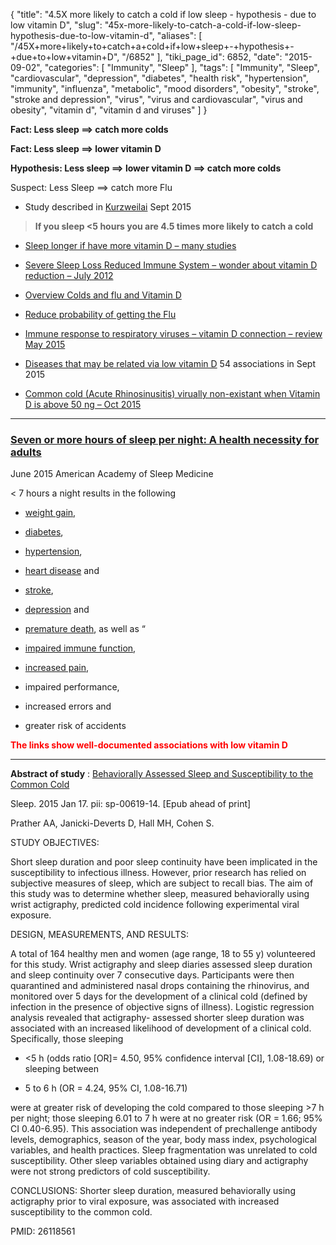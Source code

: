 {
    "title": "4.5X more likely to catch a cold if low sleep - hypothesis - due to low vitamin D",
    "slug": "45x-more-likely-to-catch-a-cold-if-low-sleep-hypothesis-due-to-low-vitamin-d",
    "aliases": [
        "/45X+more+likely+to+catch+a+cold+if+low+sleep+-+hypothesis+-+due+to+low+vitamin+D",
        "/6852"
    ],
    "tiki_page_id": 6852,
    "date": "2015-09-02",
    "categories": [
        "Immunity",
        "Sleep"
    ],
    "tags": [
        "Immunity",
        "Sleep",
        "cardiovascular",
        "depression",
        "diabetes",
        "health risk",
        "hypertension",
        "immunity",
        "influenza",
        "metabolic",
        "mood disorders",
        "obesity",
        "stroke",
        "stroke and depression",
        "virus",
        "virus and cardiovascular",
        "virus and obesity",
        "vitamin d",
        "vitamin d and viruses"
    ]
}


**Fact: Less sleep ==> catch more colds** 

 **Fact: Less sleep ==> lower vitamin D** 

 **Hypothesis: Less sleep ==> lower vitamin D ==> catch more colds** 

Suspect: Less Sleep ==> catch more Flu

* Study described in [Kurzweilai](http://www.kurzweilai.net/lack-of-sleep-connected-to-catching-a-cold-new-research-confirms) Sept 2015

>  **If you sleep <5 hours  you are 4.5 times more likely to catch a cold** 

* [Sleep longer if have more vitamin D – many studies](/posts/sleep-longer-if-have-more-vitamin-d-many-studies)

* [Severe Sleep Loss Reduced Immune System – wonder about vitamin D reduction – July 2012](/posts/severe-sleep-loss-reduced-immune-system-wonder-about-vitamin-d-reduction)

* [Overview Colds and flu and Vitamin D](/posts/overview-colds-and-flu-and-vitamin-d)

* [Reduce probability of getting the Flu](/posts/reduce-probability-of-getting-the-flu)

* [Immune response to respiratory viruses – vitamin D connection – review May 2015](/posts/immune-response-to-respiratory-viruses-vitamin-d-connection-review)

* [Diseases that may be related via low vitamin D](/posts/diseases-that-may-be-related-via-low-vitamin-d) 54 associations in Sept 2015

* [Common cold (Acute Rhinosinusitis) virually non-existant when Vitamin D is above 50 ng – Oct 2015](/posts/common-cold-acute-rhinosinusitis-virually-non-existant-when-vitamin-d-is-above-50-ng)

---

### [Seven or more hours of sleep per night: A health necessity for adults](http://www.aasmnet.org/articles.aspx?id=5596)

June 2015 American Academy of Sleep Medicine

< 7 hours a night results in the following 

* [weight gain](/posts/overview-obesity-and-vitamin-d), 

* [diabetes](/posts/overview-diabetes-and-vitamin-d),

* [hypertension](/posts/overview-hypertension-and-vitamin-d), 

* [heart disease](/posts/overview-cardiovascular-and-vitamin-d) and 

* [stroke](/posts/overview-stroke-and-vitamin-d), 

* [depression](/tags/depression.html) and 

* [premature death](/tags/premature-death.html), as well as “

* [impaired immune function](/tags/impaired-immune-function.html), 

* [increased pain](/posts/overview-pain-and-vitamin-d), 

* impaired performance, 

* increased errors and 

* greater risk of accidents

 **<span style="color:#F00;">The links show well-documented associations with low vitamin D</span>** 

---

 **Abstract of study** : [Behaviorally Assessed Sleep and Susceptibility to the Common Cold](http://www.ncbi.nlm.nih.gov/pubmed/26118561)

Sleep. 2015 Jan 17. pii: sp-00619-14. <span>[Epub ahead of print]</span>

Prather AA, Janicki-Deverts D, Hall MH, Cohen S.

STUDY OBJECTIVES:

Short sleep duration and poor sleep continuity have been implicated in the susceptibility to infectious illness. However, prior research has relied on subjective measures of sleep, which are subject to recall bias. The aim of this study was to determine whether sleep, measured behaviorally using wrist actigraphy, predicted cold incidence following experimental viral exposure.

DESIGN, MEASUREMENTS, AND RESULTS:

A total of 164 healthy men and women (age range, 18 to 55 y) volunteered for this study. Wrist actigraphy and sleep diaries assessed sleep duration and sleep continuity over 7 consecutive days. Participants were then quarantined and administered nasal drops containing the rhinovirus, and monitored over 5 days for the development of a clinical cold (defined by infection in the presence of objective signs of illness). Logistic regression analysis revealed that actigraphy- assessed shorter sleep duration was associated with an increased likelihood of development of a clinical cold. Specifically, those sleeping 

* <5 h (odds ratio <span>[OR]</span>= 4.50, 95% confidence interval <span>[CI]</span>, 1.08-18.69) or sleeping between 

* 5 to 6 h (OR = 4.24, 95% CI, 1.08-16.71) 

were at greater risk of developing the cold compared to those sleeping >7 h per night; those sleeping 6.01 to 7 h were at no greater risk (OR = 1.66; 95% CI 0.40-6.95). This association was independent of prechallenge antibody levels, demographics, season of the year, body mass index, psychological variables, and health practices. Sleep fragmentation was unrelated to cold susceptibility. Other sleep variables obtained using diary and actigraphy were not strong predictors of cold susceptibility.

CONCLUSIONS: Shorter sleep duration, measured behaviorally using actigraphy prior to viral exposure, was associated with increased susceptibility to the common cold.

PMID: 26118561